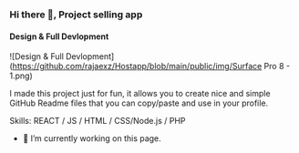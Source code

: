 ### Hi there 👋, Project selling app
#### Design & Full Devlopment
![Design & Full Devlopment](https://github.com/rajaexz/Hostapp/blob/main/public/img/Surface Pro 8 - 1.png)

I made this project just for fun, it allows you to create nice and simple GitHub Readme files that you can copy/paste and use in your profile.

Skills:  REACT / JS / HTML / CSS/Node.js / PHP

- 🔭 I’m currently working on this page. 





